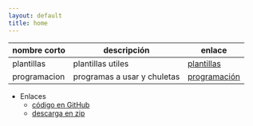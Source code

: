 ```yaml
---
layout: default
title: home
--- 
```


| nombre corto   | descripción        |   enlace           |  
| ---------------| ------------------ | -------------------|  
| plantillas  |   plantillas utiles    | [plantillas](plantillas.md)|  
| programacion   | programas a usar y chuletas | [programación](programacion.html)|  


* Enlaces
    - [código en GitHub](https://github.com/javieriranzo3/plantillajekyll)
    - [descarga en zip](https://github.com/javieriranzo3/plantillajekyll/archive/gh-pages.zip)
